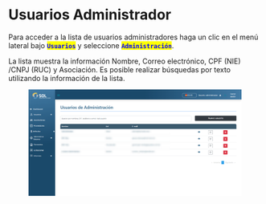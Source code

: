 # Usuarios Administrador

Para acceder a la lista de usuarios administradores haga un clic en el menú lateral bajo <mark style="color:blue;">**`Usuarios`**</mark> y seleccione <mark style="color:blue;">**`Administración`**</mark>.

La lista muestra la información Nombre, Correo electrónico, CPF (NIE) /CNPJ (RUC) y Asociación. Es posible realizar búsquedas por texto utilizando la información de la lista.

<figure><img src="../../../../.gitbook/assets/us-adm.png" alt=""><figcaption></figcaption></figure>
